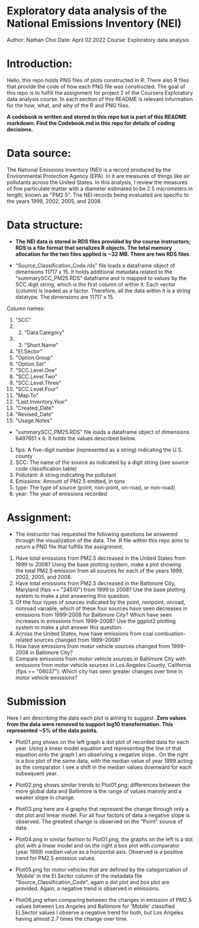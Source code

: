 # **Exploratory data analysis of the National Emissions Inventory (NEI)** 

Author: Nathan Choi
Date: April 02 2022
Course: Exploratory data analysis

# Introduction: 
Hello, this repo holds PNG files of plots constructed in R. There also R files that provide the code of how each PNG file was constructed. The goal of this repo is to fulfill the assignment for project 2 of the Coursera Exploratory data analysis course. In each section of this README is relevant information for the how, what, and why of the R and PNG files. 

**A codebook is written and stored in this repo but is part of this README markdown. Find the Codebook.md in this repo for details of coding decisions.**

# Data source: 
The National Emissions Inventory (NEI) is a record produced by the Environmental Protection Agency (EPA). In it are measures of things like air pollutants across the United States. In this analysis, I review the measures of fine particulate matter with a diameter estimated to be 2.5 micrometers in length, known as "PM2.5". The NEI records being evaluated are specific to the years 1999, 2002, 2005, and 2008. 

# Data structure: 

- **The NEI data is stored in RDS files provided by the course instructors; RDS is a file format that serializes R objects. The total memory allocation for the two files applied is ~32 MB. There are two RDS files**. 

- "Source_Classification_Code.rds" file loads a dataframe object of dimensions 11717 x 15. It holds additional metadata related to the "summarySCC_PM25.RDS" dataframe and is mapped to values by the SCC digit string, which is the first column of within it. Each vector (column) is loaded as a factor. Therefore, all the data within it is a string datatype. The dimensions are 11717 x 15.

Column names: 

1. "SCC" 
2. 2. "Data.Category" 
3. 3. "Short.Name"          
4. "EI.Sector"          
5. "Option.Group"        
6. "Option.Set"          
7. "SCC.Level.One"       
8. "SCC.Level.Two"      
9. "SCC.Level.Three"     
10. "SCC.Level.Four"      
11. "Map.To"              
12. "Last.Inventory.Year"
13. "Created_Date"        
14. "Revised_Date"        
15. "Usage.Notes" 

- "summarySCC_PM25.RDS" file loads a dataframe object of dimensions 6497651 x 6. It holds the values described below. 

1. fips: A five-digit number (represented as a string) indicating the U.S. county
2. SCC: The name of the source as indicated by a digit string (see source code classification table)
3. Pollutant: A string indicating the pollutant
4. Emissions: Amount of PM2.5 emitted, in tons
5. type: The type of source (point, non-point, on-road, or non-road)
6. year: The year of emissions recorded

# Assignment: 

- The instructor has requested the following questions be answered through the visualization of the data. The .R file within this repo aims to return a PNG file that fulfills the assignment. 

1. Have total emissions from PM2.5 decreased in the United States from 1999 to 2008? Using the base plotting system, make a plot showing the total PM2.5 emission from all sources for each of the years 1999, 2002, 2005, and 2008.
2. Have total emissions from PM2.5 decreased in the Baltimore City, Maryland (fips == "24510") from 1999 to 2008? Use the base plotting system to make a plot answering this question.
3. Of the four types of sources indicated by the point, nonpoint, onroad, nonroad variable, which of these four sources have seen decreases in emissions from 1999–2008 for Baltimore City? Which have seen increases in emissions from 1999–2008? Use the ggplot2 plotting system to make a plot answer this question.
4. Across the United States, how have emissions from coal combustion-related sources changed from 1999–2008?
5. How have emissions from motor vehicle sources changed from 1999–2008 in Baltimore City?
6. Compare emissions from motor vehicle sources in Baltimore City with emissions from motor vehicle sources in Los Angeles County, California (fips == "06037"). Which city has seen greater changes over time in motor vehicle emissions?

# Submission
Here I am describing the data each plot is aiming to suggest.
**Zero values from the data were removed to support log10 transformation. This represented ~5% of the data points.**

- Plot01.png shows on the left graph a dot plot of recorded data for each year. Using a linear model equation and representing the line of that equation onto the graph I am observiing a negative slope . On the right is a box plot of the same data, with the median value of year 1999 acting as the comparator. I see a shift in the median values downward for each subsequent year.

- Plot02.png shows similar trends to Plot01.png; differences between the more global data and Baltimore is the range of values mainnly and a weaker slope in change. 

- Plot03.png here are 4 graphs that represent the change through only a dot plot and linear model. For all four factors of data a negative slope is observed. The greatest change is observed on the "Point" source of data. 

- Plot04.png in similar fashion to Plot01.png, the graphs on the left is a dot plot with a linear model and on the right a box plot with comparator (year 1999) median value as a horizontal axis. Observed is a positive trend for PM2.5 emission values. 

- Plot05.png for motor vehicles that are defined by the categorization of 'Mobile' in the EI.Sector column of the metadata file "Source_Classification_Code", again a dot plot and box plot are provided. Again, a negative trend is observed in emissions.

- Plot06.png when comparing between the changes in emission of PM2.5 values between Los Angeles and Baltimore for 'Mobile' classified EI.Sector values I observe a negative trend for both, but Los Angeles having almost 2.7 times the change over time. 



